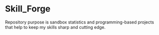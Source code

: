# Skill_Forge
Repository purpose is sandbox statistics and programming-based projects that help to keep my skills sharp and cutting edge.
